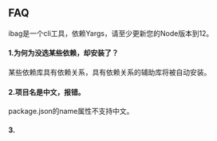 ## FAQ

ibag是一个cli工具，依赖Yargs，请至少更新您的Node版本到12。

#### 1.为何为没选某些依赖，却安装了？

某些依赖库具有依赖关系，具有依赖关系的辅助库将被自动安装。

#### 2.项目名是中文，报错。

package.json的name属性不支持中文。

#### 3.
